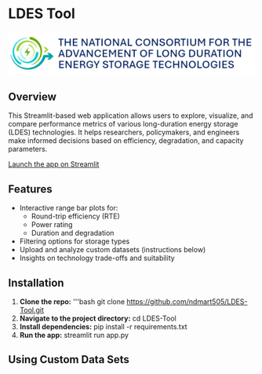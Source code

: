 # LDES Tool
![LDES Tool Logo](LDES-Logo-White.png)

## Overview
This Streamlit-based web application allows users to explore, visualize, and compare performance metrics of various long-duration energy storage (LDES) technologies. It helps researchers, policymakers, and engineers make informed decisions based on efficiency, degradation, and capacity parameters.

[Launch the app on Streamlit](https://ldes-tool.streamlit.app/)

## Features
- Interactive range bar plots for:
  - Round-trip efficiency (RTE)
  - Power rating
  - Duration and degradation
- Filtering options for storage types
- Upload and analyze custom datasets (instructions below)
- Insights on technology trade-offs and suitability

## Installation
  1. **Clone the repo:**
     '''bash
     git clone https://github.com/ndmart505/LDES-Tool.git
  2. **Navigate to the project directory:**
     cd LDES-Tool
  3. **Install dependencies:**
     pip install -r requirements.txt
  4. **Run the app:**
     streamlit run app.py

## Using Custom Data Sets
